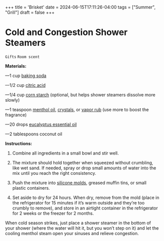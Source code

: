 +++
title = 'Brisket'
date = 2024-06-15T17:11:26-04:00
tags = ["Summer", "Grill"]
draft = false
+++
# Cold and Congestion Shower Steamers

`Gifts` `Room scent`

**Materials:**

—1 cup [baking soda](https://amzn.to/3k21Zlq)

—1/2 cup [citric acid](https://amzn.to/3lHwyNt)

—1/4 cup [corn starch](https://amzn.to/2GLkUCD) (optional, but helps shower steamers dissolve more slowly)

—1 teaspoon [menthol oil](https://amzn.to/3jZ7y3K), [crystals](https://amzn.to/3dmwQX2), or [vapor rub](https://amzn.to/3lJem6k) (use more to boost the fragrance)

—20 drops [eucalyptus essential oil](https://amzn.to/3nLKs2R)

—2 tablespoons coconut oil

**Instructions:**

1. Combine all ingredients in a small bowl and stir well.

2. The mixture should hold together when squeezed without crumbling, like wet sand. If needed, spray or drop small amounts of water into the mix until you reach the right consistency.

3. Push the mixture into [silicone molds](https://amzn.to/379jn3I), greased muffin tins, or small plastic containers.

4. Set aside to dry for 24 hours. When dry, remove from the mold (place in the refrigerator for 15 minutes if it’s warm outside and they’re too crumbly to remove), and store in an airtight container in the refrigerator for 2 weeks or the freezer for 2 months.

When cold season strikes, just place a shower steamer in the bottom of your shower (where the water will hit it, but you won’t step on it) and let the cooling menthol steam open your sinuses and relieve congestion.
